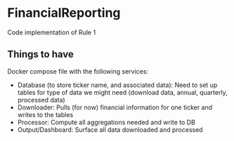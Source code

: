 # FinancialReporting
Code implementation of Rule 1


## Things to have

Docker compose file with the following services:
- Database (to store ticker name, and associated data): Need to set up tables for type of data we might need (download data, annual, quarterly, processed data)
- Downloader: Pulls (for now) financial information for one ticker and writes to the tables
- Processor: Compute all aggregations needed and write to DB
- Output/Dashboard: Surface all data downloaded and processed 

